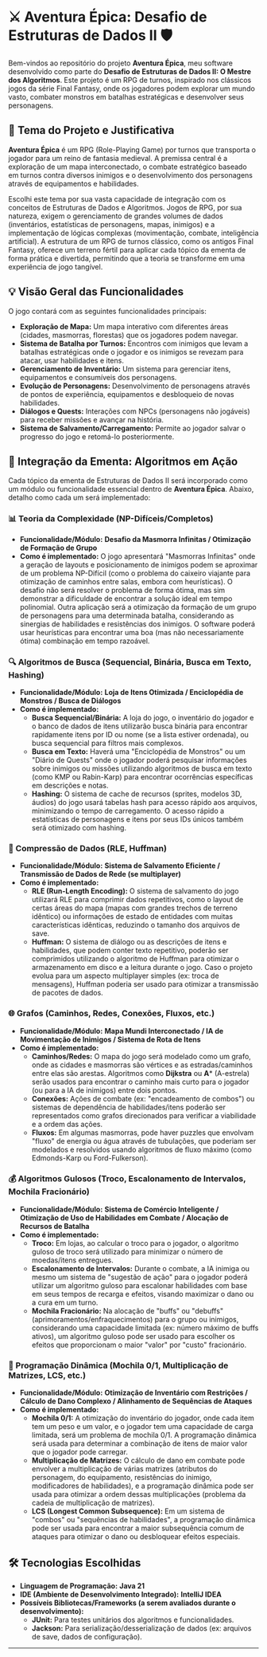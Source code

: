 # ⚔️ Aventura Épica: Desafio de Estruturas de Dados II 🛡️

Bem-vindos ao repositório do projeto **Aventura Épica**, meu software desenvolvido como parte do **Desafio de Estruturas de Dados II: O Mestre dos Algoritmos**. Este projeto é um RPG de turnos, inspirado nos clássicos jogos da série Final Fantasy, onde os jogadores podem explorar um mundo vasto, combater monstros em batalhas estratégicas e desenvolver seus personagens.

## 🎯 Tema do Projeto e Justificativa

**Aventura Épica** é um RPG (Role-Playing Game) por turnos que transporta o jogador para um reino de fantasia medieval. A premissa central é a exploração de um mapa interconectado, o combate estratégico baseado em turnos contra diversos inimigos e o desenvolvimento dos personagens através de equipamentos e habilidades.

Escolhi este tema por sua vasta capacidade de integração com os conceitos de Estruturas de Dados e Algoritmos. Jogos de RPG, por sua natureza, exigem o gerenciamento de grandes volumes de dados (inventários, estatísticas de personagens, mapas, inimigos) e a implementação de lógicas complexas (movimentação, combate, inteligência artificial). A estrutura de um RPG de turnos clássico, como os antigos Final Fantasy, oferece um terreno fértil para aplicar cada tópico da ementa de forma prática e divertida, permitindo que a teoria se transforme em uma experiência de jogo tangível.

## 💡 Visão Geral das Funcionalidades

O jogo contará com as seguintes funcionalidades principais:

* **Exploração de Mapa:** Um mapa interativo com diferentes áreas (cidades, masmorras, florestas) que os jogadores podem navegar.
* **Sistema de Batalha por Turnos:** Encontros com inimigos que levam a batalhas estratégicas onde o jogador e os inimigos se revezam para atacar, usar habilidades e itens.
* **Gerenciamento de Inventário:** Um sistema para gerenciar itens, equipamentos e consumíveis dos personagens.
* **Evolução de Personagens:** Desenvolvimento de personagens através de pontos de experiência, equipamentos e desbloqueio de novas habilidades.
* **Diálogos e Quests:** Interações com NPCs (personagens não jogáveis) para receber missões e avançar na história.
* **Sistema de Salvamento/Carregamento:** Permite ao jogador salvar o progresso do jogo e retomá-lo posteriormente.

## 🔗 Integração da Ementa: Algoritmos em Ação

Cada tópico da ementa de Estruturas de Dados II será incorporado como um módulo ou funcionalidade essencial dentro de **Aventura Épica**. Abaixo, detalho como cada um será implementado:

### 📊 Teoria da Complexidade (NP-Difíceis/Completos)

* **Funcionalidade/Módulo:** **Desafio da Masmorra Infinitas / Otimização de Formação de Grupo**
* **Como é implementado:** O jogo apresentará "Masmorras Infinitas" onde a geração de layouts e posicionamento de inimigos podem se aproximar de um problema NP-Difícil (como o problema do caixeiro viajante para otimização de caminhos entre salas, embora com heurísticas). O desafio não será resolver o problema de forma ótima, mas sim demonstrar a dificuldade de encontrar a solução ideal em tempo polinomial. Outra aplicação será a otimização da formação de um grupo de personagens para uma determinada batalha, considerando as sinergias de habilidades e resistências dos inimigos. O software poderá usar heurísticas para encontrar uma boa (mas não necessariamente ótima) combinação em tempo razoável.

### 🔍 Algoritmos de Busca (Sequencial, Binária, Busca em Texto, Hashing)

* **Funcionalidade/Módulo:** **Loja de Itens Otimizada / Enciclopédia de Monstros / Busca de Diálogos**
* **Como é implementado:**
    * **Busca Sequencial/Binária:** A loja do jogo, o inventário do jogador e o banco de dados de itens utilizarão busca binária para encontrar rapidamente itens por ID ou nome (se a lista estiver ordenada), ou busca sequencial para filtros mais complexos.
    * **Busca em Texto:** Haverá uma "Enciclopédia de Monstros" ou um "Diário de Quests" onde o jogador poderá pesquisar informações sobre inimigos ou missões utilizando algoritmos de busca em texto (como KMP ou Rabin-Karp) para encontrar ocorrências específicas em descrições e notas.
    * **Hashing:** O sistema de cache de recursos (sprites, modelos 3D, áudios) do jogo usará tabelas hash para acesso rápido aos arquivos, minimizando o tempo de carregamento. O acesso rápido a estatísticas de personagens e itens por seus IDs únicos também será otimizado com hashing.

### 💾 Compressão de Dados (RLE, Huffman)

* **Funcionalidade/Módulo:** **Sistema de Salvamento Eficiente / Transmissão de Dados de Rede (se multiplayer)**
* **Como é implementado:**
    * **RLE (Run-Length Encoding):** O sistema de salvamento do jogo utilizará RLE para comprimir dados repetitivos, como o layout de certas áreas do mapa (mapas com grandes trechos de terreno idêntico) ou informações de estado de entidades com muitas características idênticas, reduzindo o tamanho dos arquivos de save.
    * **Huffman:** O sistema de diálogo ou as descrições de itens e habilidades, que podem conter texto repetitivo, poderão ser comprimidos utilizando o algoritmo de Huffman para otimizar o armazenamento em disco e a leitura durante o jogo. Caso o projeto evolua para um aspecto multiplayer simples (ex: troca de mensagens), Huffman poderia ser usado para otimizar a transmissão de pacotes de dados.

### 🌐 Grafos (Caminhos, Redes, Conexões, Fluxos, etc.)

* **Funcionalidade/Módulo:** **Mapa Mundi Interconectado / IA de Movimentação de Inimigos / Sistema de Rota de Itens**
* **Como é implementado:**
    * **Caminhos/Redes:** O mapa do jogo será modelado como um grafo, onde as cidades e masmorras são vértices e as estradas/caminhos entre elas são arestas. Algoritmos como **Dijkstra** ou **A*** (A-estrela) serão usados para encontrar o caminho mais curto para o jogador (ou para a IA de inimigos) entre dois pontos.
    * **Conexões:** Ações de combate (ex: "encadeamento de combos") ou sistemas de dependência de habilidades/itens poderão ser representados como grafos direcionados para verificar a viabilidade e a ordem das ações.
    * **Fluxos:** Em algumas masmorras, pode haver puzzles que envolvam "fluxo" de energia ou água através de tubulações, que poderiam ser modelados e resolvidos usando algoritmos de fluxo máximo (como Edmonds-Karp ou Ford-Fulkerson).

### 💰 Algoritmos Gulosos (Troco, Escalonamento de Intervalos, Mochila Fracionário)

* **Funcionalidade/Módulo:** **Sistema de Comércio Inteligente / Otimização de Uso de Habilidades em Combate / Alocação de Recursos de Batalha**
* **Como é implementado:**
    * **Troco:** Em lojas, ao calcular o troco para o jogador, o algoritmo guloso de troco será utilizado para minimizar o número de moedas/itens entregues.
    * **Escalonamento de Intervalos:** Durante o combate, a IA inimiga ou mesmo um sistema de "sugestão de ação" para o jogador poderá utilizar um algoritmo guloso para escalonar habilidades com base em seus tempos de recarga e efeitos, visando maximizar o dano ou a cura em um turno.
    * **Mochila Fracionário:** Na alocação de "buffs" ou "debuffs" (aprimoramentos/enfraquecimentos) para o grupo ou inimigos, considerando uma capacidade limitada (ex: número máximo de buffs ativos), um algoritmo guloso pode ser usado para escolher os efeitos que proporcionam o maior "valor" por "custo" fracionário.

### 🧠 Programação Dinâmica (Mochila 0/1, Multiplicação de Matrizes, LCS, etc.)

* **Funcionalidade/Módulo:** **Otimização de Inventário com Restrições / Cálculo de Dano Complexo / Alinhamento de Sequências de Ataques**
* **Como é implementado:**
    * **Mochila 0/1:** A otimização do inventário do jogador, onde cada item tem um peso e um valor, e o jogador tem uma capacidade de carga limitada, será um problema de mochila 0/1. A programação dinâmica será usada para determinar a combinação de itens de maior valor que o jogador pode carregar.
    * **Multiplicação de Matrizes:** O cálculo de dano em combate pode envolver a multiplicação de várias matrizes (atributos do personagem, do equipamento, resistências do inimigo, modificadores de habilidades), e a programação dinâmica pode ser usada para otimizar a ordem dessas multiplicações (problema da cadeia de multiplicação de matrizes).
    * **LCS (Longest Common Subsequence):** Em um sistema de "combos" ou "sequências de habilidades", a programação dinâmica pode ser usada para encontrar a maior subsequência comum de ataques para otimizar o dano ou desbloquear efeitos especiais.

## 🛠️ Tecnologias Escolhidas

* **Linguagem de Programação:** **Java 21**
* **IDE (Ambiente de Desenvolvimento Integrado):** **IntelliJ IDEA**
* **Possíveis Bibliotecas/Frameworks (a serem avaliados durante o desenvolvimento):**
    * **JUnit:** Para testes unitários dos algoritmos e funcionalidades.
    * **Jackson:** Para serialização/desserialização de dados (ex: arquivos de save, dados de configuração).
---